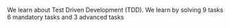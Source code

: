 We learn about Test Driven Development (TDD). We learn by solving 9 tasks 6 mandatory tasks and 3 advanced tasks
